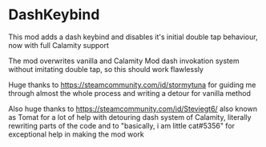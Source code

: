 # DashKeybind
This mod adds a dash keybind and disables it's initial double tap behaviour, now with full Calamity support

The mod overwrites vanilla and Calamity Mod dash invokation system without imitating double tap, so this should work flawlessly

Huge thanks to https://steamcommunity.com/id/stormytuna for guiding me through almost the whole process and writing a detour for vanilla method

Also huge thanks to https://steamcommunity.com/id/Steviegt6/ also known as Tomat for a lot of help with detouring dash system of Calamity, literally rewriting parts of the code and to "basically, i am little cat#5356" for exceptional help in making the mod work
